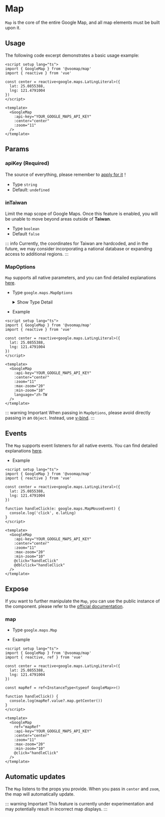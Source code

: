 # Map

`Map` is the core of the entire Google Map, and all map elements must be built upon it.

## Usage

The following code excerpt demonstrates a basic usage example:

```vue
<script setup lang="ts">
import { GoogleMap } from '@voomap/map'
import { reactive } from 'vue'

const center = reactive<google.maps.LatLngLiteral>({
  lat: 25.0855388,
  lng: 121.4791004
})
</script>

<template>
  <GoogleMap
    :api-key="YOUR_GOOGLE_MAPS_API_KEY"
    :center="center"
    :zoom="11"
  />
</template>
```

## Params

### apiKey (Required)

The source of everything, please remember to [apply for it](https://developers.google.com/maps/documentation/javascript/get-api-key)！

- Type `string`
- Default: `undefined`

### inTaiwan

Limit the map scope of Google Maps. Once this feature is enabled, you will be unable to move beyond areas outside of **Taiwan**.

- Type `boolean`
- Default `false`

::: info
Currently, the coordinates for Taiwan are hardcoded, and in the future, we may consider incorporating a national database or expanding access to additional regions.
:::

### MapOptions

`Map` supports all native parameters, and you can find detailed explanations [here](https://developers.google.com/maps/documentation/javascript/reference/map#MapOptions).

- Type `google.maps.MapOptions`

  <details>
    <summary>
      Show Type Detail
    </summary>

  ```ts
  interface MapOptions {
    backgroundColor?: string
    center?: LatLng | null | LatLngLiteral
    clickableIcons?: boolean
    controlSize?: number
    disableDefaultUI?: boolean
    disableDoubleClickZoom?: boolean
    draggable?: boolean
    draggableCursor?: string
    draggingCursor?: string
    fullscreenControl?: boolean
    fullscreenControlOptions?: FullscreenControlOptions | null
    gestureHandling?: string
    heading?: number
    isFractionalZoomEnabled?: boolean
    keyboardShortcuts?: boolean
    mapId?: string
    mapTypeControl?: boolean
    mapTypeControlOptions?: MapTypeControlOptions | null
    mapTypeId?: string
    maxZoom?: number
    minZoom?: number
    noClear?: boolean
    panControl?: boolean
    panControlOptions?: PanControlOptions
    restriction?: MapRestriction
    rotateControl?: boolean
    rotateControlOptions?: RotateControlOptions
    scaleControl?: boolean
    scaleControlOptions?: ScaleControlOptions
    scrollwheel?: boolean
    streetView?: StreetViewPanorama
    streetViewControl?: boolean
    streetViewControlOptions?: StreetViewControlOptions
    styles?: MapTypeStyle[]
    tilt?: number
    zoom?: number
    zoomControl?: boolean
    zoomControlOptions?: ZoomControlOptions
    language?: string
  }
  ```

  </details>

- Example

```vue
<script setup lang="ts">
import { GoogleMap } from '@voomap/map'
import { reactive } from 'vue'

const center = reactive<google.maps.LatLngLiteral>({
  lat: 25.0855388,
  lng: 121.4791004
})
</script>

<template>
  <GoogleMap
    :api-key="YOUR_GOOGLE_MAPS_API_KEY"
    :center="center"
    :zoom="11"
    :max-zoom="20"
    :min-zoom="10"
    language="zh-TW
  />
</template>
```

::: warning Important
When passing in `MapOptions`, please avoid directly passing in an `Object`. Instead, use [v-bind](https://vuejs.org/guide/components/props.html#prop-passing-details).
:::

## Events

The `Map` supports event listeners for all native events. You can find detailed explanations [here](https://developers.google.com/maps/documentation/javascript/reference/map#Map-Events).

- Example

```vue
<script setup lang="ts">
import { GoogleMap } from '@voomap/map'
import { reactive } from 'vue'

const center = reactive<google.maps.LatLngLiteral>({
  lat: 25.0855388,
  lng: 121.4791004
})

function handleClick(e: google.maps.MapMouseEvent) {
  console.log('click', e.latLng)
}
</script>

<template>
  <GoogleMap
    :api-key="YOUR_GOOGLE_MAPS_API_KEY"
    :center="center"
    :zoom="11"
    :max-zoom="20"
    :min-zoom="10"
    @click="handleClick"
    @dblclick="handleClick"
  />
</template>
```

## Expose

If you want to further manipulate the `Map`, you can use the public instance of the component. please refer to the [official documentation](https://developers.google.com/maps/documentation/javascript/reference/map#Map-Methods).

### map

- Type `google.maps.Map`

- Example

```vue
<script setup lang="ts">
import { GoogleMap } from '@voomap/map'
import { reactive, ref } from 'vue'

const center = reactive<google.maps.LatLngLiteral>({
  lat: 25.0855388,
  lng: 121.4791004
})

const mapRef = ref<InstanceType<typeof GoogleMap>>()

function handleClick() {
  console.log(mapRef.value?.map.getCenter())
}
</script>

<template>
  <GoogleMap
    ref="mapRef"
    :api-key="YOUR_GOOGLE_MAPS_API_KEY"
    :center="center"
    :zoom="11"
    :max-zoom="20"
    :min-zoom="10"
    @click="handleClick"
  />
</template>
```

## Automatic updates

The `Map` listens to the props you provide. When you pass in `center` and `zoom`, the map will automatically update.

::: warning Important
This feature is currently under experimentation and may potentially result in incorrect map displays.
:::
